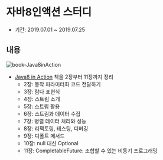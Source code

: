 # 자바8인액션 스터디
- 기간: 2019.07.01 ~ 2019.07.25

## 내용

![book-Java8inAction](https://user-images.githubusercontent.com/34755287/61990071-3269cc00-b074-11e9-86bd-a90a62e75bd8.png)

- [Java8 in Action](http://www.kyobobook.co.kr/product/detailViewKor.laf?ejkGb=KOR&mallGb=KOR&barcode=9788968481796&orderClick=LAH&Kc=) 책을 2장부터 11장까지 정리
  - 2장: 동작 파라미터화 코드 전달하기
  - 3장: 람다 표현식
  - 4장: 스트림 소개
  - 5장: 스트림 활용
  - 6장: 스트림과 데이터 수집
  - 7장: 병렬 데이터 처리와 성능
  - 8장: 리팩토링, 테스팅, 디버깅
  - 9장: 디폴트 메서드
  - 10장: null 대신 Optional
  - 11장: CompletableFuture: 조합할 수 있는 비동기 프로그래밍
